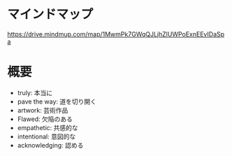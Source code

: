 # マインドマップ
https://drive.mindmup.com/map/1MwmPk7GWqQJLjhZlUWPoExnEEvIDaSpa

# 概要

- truly: 本当に
- pave the way: 道を切り開く
- artwork: 芸術作品
- Flawed: 欠陥のある
- empathetic: 共感的な
- intentional: 意図的な
- acknowledging: 認める


